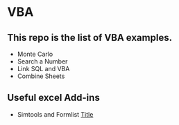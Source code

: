 # VBA
## This repo is the list of VBA examples. 

* Monte Carlo
* Search a Number
* Link SQL and VBA
* Combine Sheets

## Useful excel Add-ins

* Simtools and Formlist [Title](http://home.uchicago.edu/rmyerson/addins.htm)
